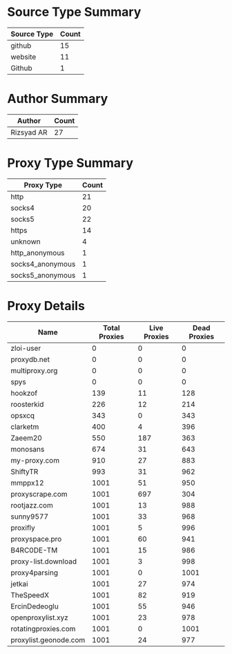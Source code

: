 # Source Type Summary

| Source Type | Count |
|-------------|-------|
| github | 15 |
| website | 11 |
| Github | 1 |


# Author Summary

| Author | Count |
|--------|-------|
| Rizsyad AR | 27 |


# Proxy Type Summary

| Proxy Type | Count |
|------------|-------|
| http | 21 |
| socks4 | 20 |
| socks5 | 22 |
| https | 14 |
| unknown | 4 |
| http_anonymous | 1 |
| socks4_anonymous | 1 |
| socks5_anonymous | 1 |


# Proxy Details

| Name | Total Proxies | Live Proxies | Dead Proxies |
|------|---------------|--------------|---------------|
| zloi-user | 0 | 0 | 0 |
| proxydb.net | 0 | 0 | 0 |
| multiproxy.org | 0 | 0 | 0 |
| spys | 0 | 0 | 0 |
| hookzof | 139 | 11 | 128 |
| roosterkid | 226 | 12 | 214 |
| opsxcq | 343 | 0 | 343 |
| clarketm | 400 | 4 | 396 |
| Zaeem20 | 550 | 187 | 363 |
| monosans | 674 | 31 | 643 |
| my-proxy.com | 910 | 27 | 883 |
| ShiftyTR | 993 | 31 | 962 |
| mmppx12 | 1001 | 51 | 950 |
| proxyscrape.com | 1001 | 697 | 304 |
| rootjazz.com | 1001 | 13 | 988 |
| sunny9577 | 1001 | 33 | 968 |
| proxifly | 1001 | 5 | 996 |
| proxyspace.pro | 1001 | 60 | 941 |
| B4RC0DE-TM | 1001 | 15 | 986 |
| proxy-list.download | 1001 | 3 | 998 |
| proxy4parsing | 1001 | 0 | 1001 |
| jetkai | 1001 | 27 | 974 |
| TheSpeedX | 1001 | 82 | 919 |
| ErcinDedeoglu | 1001 | 55 | 946 |
| openproxylist.xyz | 1001 | 23 | 978 |
| rotatingproxies.com | 1001 | 0 | 1001 |
| proxylist.geonode.com | 1001 | 24 | 977 |
